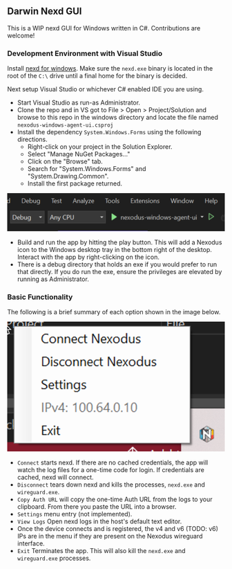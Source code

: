 ## Darwin Nexd GUI

This is a WIP nexd GUI for Windows written in C#. Contributions are welcome!

### Development Environment with Visual Studio

Install [nexd for windows](https://docs.nexodus.io/quickstart/#windows). Make sure the `nexd.exe` binary is located in the root of the `C:\` drive until a final home for the binary is decided.

Next setup Visual Studio or whichever C# enabled IDE you are using.

- Start Visual Studio as run-as Administrator.
- Clone the repo and in VS got to File > Open > Project/Solution and browse to this repo in the windows directory and locate the file named `nexodus-windows-agent-ui.csproj`
- Install the dependency `System.Windows.Forms` using the following directions.
  - Right-click on your project in the Solution Explorer.
  - Select "Manage NuGet Packages..."
  - Click on the "Browse" tab.
  - Search for "System.Windows.Forms" and "System.Drawing.Common".
  - Install the first package returned.

![no-alt-text](../docs/images/windows-gui-dev-1.png)

- Build and run the app by hitting the play button. This will add a Nexodus icon to the Windows desktop tray in the bottom right of the desktop. Interact with the app by right-clicking on the icon.
- There is a debug directory that holds an exe if you would prefer to run that directly. If you do run the exe, ensure the privileges are elevated by running as Administrator.

### Basic Functionality

 The following is a brief summary of each option shown in the image below.

![no-alt-text](../docs/images/windows-gui-usage-1.png)

- `Connect` starts nexd. If there are no cached credentials, the app will watch the log files for a one-time code for login. If credentials are cached, nexd will connect.
- `Disconnect` tears down nexd and kills the processes, `nexd.exe` and `wireguard.exe`.
- `Copy Auth URL` will copy the one-time Auth URL from the logs to your clipboard. From there you paste the URL into a browser.
- `Settings` menu entry (not implemented).
- `View Logs` Open nexd logs in the host's default text editor.
- Once the device connects and is registered, the v4 and v6 (TODO: v6) IPs are in the menu if they are present on the Nexodus wireguard interface.
- `Exit` Terminates the app. This will also kill the `nexd.exe` and `wireguard.exe` processes.

